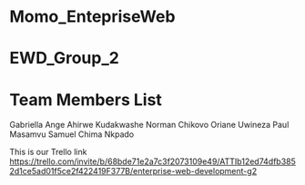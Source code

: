 # Momo_EntepriseWeb

# EWD_Group_2
# Team Members List
Gabriella Ange Ahirwe 
Kudakwashe Norman Chikovo
Oriane Uwineza
Paul Masamvu
Samuel Chima Nkpado



This is our Trello link
https://trello.com/invite/b/68bde71e2a7c3f2073109e49/ATTIb12ed74dfb3852d1ce5ad01f5ce2f422419F377B/enterprise-web-development-g2
